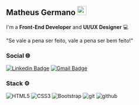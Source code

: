 ## Matheus Germano <img src="https://github.com/souvikguria98/souvikguria98/blob/master/Hi.gif" width="25">

I'm a **Front-End Developer** and **UI/UX Designer** 💻

"Se vale a pena ser feito, vale a pena ser bem feito!"

### Social 🌐

[![Linkedin Badge](https://img.shields.io/badge/-Matheus%20Germano-6633cc?style=flat-square&logo=Linkedin&logoColor=white&link=https://www.linkedin.com/in/mgermanodev/)](https://www.linkedin.com/in/mgermanodev/) 
[![Gmail Badge](https://img.shields.io/badge/-dev.mgermano@gmail.com-6633cc?style=flat-square&logo=Gmail&logoColor=white&link=mailto:dev.mgermano@gmail.com)](mailto:dev.mgermano@gmail.com)

### Stack ⚙

![HTML5](https://img.shields.io/badge/html%205-grey?style=flat&logo=html5&logoColor=white&labelColor=8E2DE2)
![CSS3](https://img.shields.io/badge/css%203-grey?style=flat&logo=css3&logoColor=white&labelColor=8E2DE2)
![Bootstrap](https://img.shields.io/badge/-bootstrap-grey?style=flat&logo=bootstrap&logoColor=white&labelColor=8E2DE2)
![git](https://img.shields.io/badge/-git-grey?style=flat&logo=git&logoColor=white&labelColor=8E2DE2)
![github](https://img.shields.io/badge/-github-grey?style=flat&logo=github&logoColor=white&labelColor=8E2DE2)
